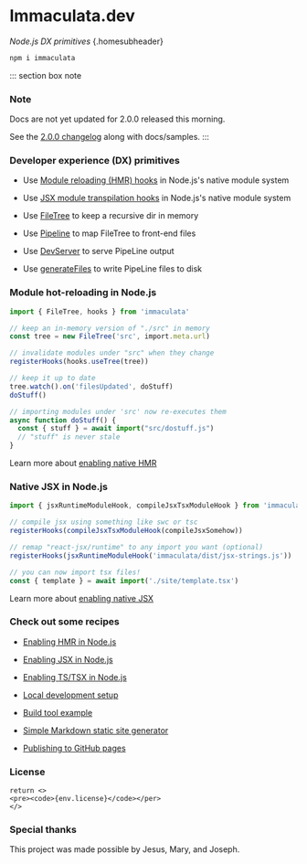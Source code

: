 # Immaculata.dev

*Node.js DX primitives* {.homesubheader}

```bash
npm i immaculata
```

::: section box note
### Note
Docs are not yet updated for 2.0.0 released this morning.

See the [2.0.0 changelog](http://localhost:8585/api/changelog.html#200) along with docs/samples.
:::


### Developer experience (DX) primitives

* Use [Module reloading (HMR) hooks](#module-hot-reloading-in-nodejs) in Node.js's native module system

* Use [JSX module transpilation hooks](#native-jsx-in-nodejs) in Node.js's native module system

* Use [FileTree](api/filetree.md#filetree) to keep a recursive dir in memory

* Use [Pipeline](api/pipeline.md#pipeline) to map FileTree to front-end files

* Use [DevServer](api/dev-server.md#devserver) to serve PipeLine output

* Use [generateFiles](api/generate-files.md#generatefiles) to write PipeLine files to disk

### Module hot-reloading in Node.js

```ts
import { FileTree, hooks } from 'immaculata'

// keep an in-memory version of "./src" in memory
const tree = new FileTree('src', import.meta.url)

// invalidate modules under "src" when they change
registerHooks(hooks.useTree(tree))

// keep it up to date
tree.watch().on('filesUpdated', doStuff)
doStuff()

// importing modules under 'src' now re-executes them
async function doStuff() {
  const { stuff } = await import("src/dostuff.js")
  // "stuff" is never stale
}
```

Learn more about [enabling native HMR](guides/enabling-hmr.md#enabling-hmr-in-nodejs)

### Native JSX in Node.js

```ts
import { jsxRuntimeModuleHook, compileJsxTsxModuleHook } from 'immaculata'

// compile jsx using something like swc or tsc
registerHooks(compileJsxTsxModuleHook(compileJsxSomehow))

// remap "react-jsx/runtime" to any import you want (optional)
registerHooks(jsxRuntimeModuleHook('immaculata/dist/jsx-strings.js'))

// you can now import tsx files!
const { template } = await import('./site/template.tsx')
```

Learn more about [enabling native JSX](guides/enabling-jsx.md#enabling-jsx-in-nodejs)

### Check out some recipes

* [Enabling HMR in Node.js](guides/enabling-hmr.md#enabling-hmr-in-nodejs)

* [Enabling JSX in Node.js](guides/enabling-jsx.md#enabling-jsx-in-nodejs)

* [Enabling TS/TSX in Node.js](guides/enabling-ts.md#enabling-tsx-in-nodejs)

* [Local development setup](guides/local-dev-setup.md#local-developer-setup)

* [Build tool example](guides/simple-build-tool.md#simple-build-tool)

* [Simple Markdown static site generator](guides/simple-md-ssg.md#simple-md-ssg)

* [Publishing to GitHub pages](guides/using-gh-pages.md#publishing-to-gh-pages)

### License

``` tsx eval
return <>
<pre><code>{env.license}</code></per>
</>
```

### Special thanks

This project was made possible by Jesus, Mary, and Joseph.

